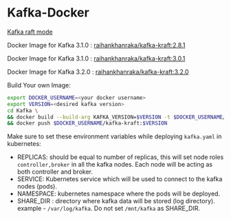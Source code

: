 # Kafka-Docker

[Kafka raft mode](https://github.com/apache/kafka/tree/trunk/raft)

Docker Image for Kafka 3.1.0 : [raihankhanraka/kafka-kraft:2.8.1](https://hub.docker.com/layers/258396924/raihankhanraka/kafka-kraft/2.8.1/images/sha256-9c93d111ce139f7840802342f03e8b1d177db1f9c80a38ea2520ec2d4628c725?context=repo)

Docker Image for Kafka 3.1.0 : [raihankhanraka/kafka-kraft:3.0.1](https://hub.docker.com/layers/kafka-kraft/raihankhanraka/kafka-kraft/3.0.1/images/sha256-0c7cb9e152743a4be9289f1426756aa14728fa724b40cbee785e0ebac789a22e?context=repo)

Docker Image for Kafka 3.2.0 : [raihankhanraka/kafka-kraft:3.2.0](https://hub.docker.com/layers/kafka-kraft/raihankhanraka/kafka-kraft/3.2.0/images/sha256-8a42f2447d38fc63d286563046726b8aee9c201f4dc8851abdff1814dd10fa5a?context=repo)

Build Your own Image:

```bash
export DOCKER_USERNAME=<your docker username>
export VERSION=<desired kafka version>
cd Kafka \
&& docker build --build-arg KAFKA_VERSION=$VERSION -t $DOCKER_USERNAME/kafka-kraft:$VERSION . \
&& docker push $DOCKER_USERNAME/kafka-kraft:$VERSION
```

Make sure to set these environment variables while deploying `kafka.yaml` in kubernetes:

- REPLICAS: should be equal to number of replicas, this will set node roles `controller,broker` in all the kafka nodes. Each node will be acting as both controller and broker.
- SERVICE: Kubernetes service which will be used to connect to the kafka nodes (pods).
- NAMESPACE: kubernetes namespace where the pods will be deployed.
- SHARE_DIR : directory where kafka data will be stored (log directory). example - `/var/log/kafka`. Do not set `/mnt/kafka` as SHARE_DIR. 
